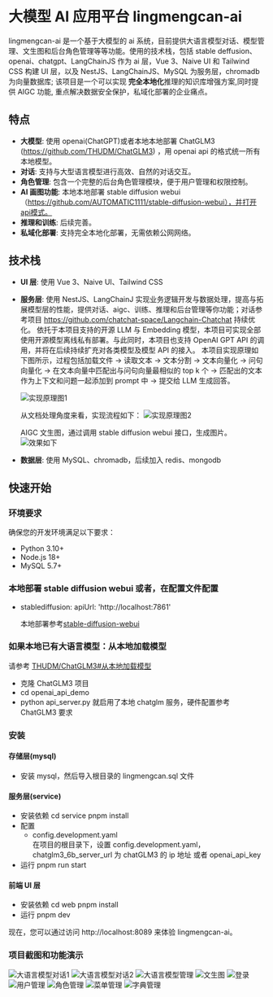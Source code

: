 # 大模型 AI 应用平台 lingmengcan-ai

lingmengcan-ai 是一个基于大模型的 ai 系统，目前提供大语言模型对话、模型管理、文生图和后台角色管理等等功能。使用的技术栈，包括 stable deffusion、openai、chatgpt、LangChainJS 作为 ai 层，Vue 3、Naive UI 和 Tailwind CSS 构建 UI 层，以及 NestJS、LangChainJS、MySQL 为服务层，chromadb 为向量数据库; 该项目是一个可以实现 **完全本地化**推理的知识库增强方案,同时提供 AIGC 功能, 重点解决数据安全保护，私域化部署的企业痛点。

## 特点

- **大模型**: 使用 openai(ChatGPT)或者本地本地部署 ChatGLM3 (https://github.com/THUDM/ChatGLM3) ，用 openai api 的格式统一所有本地模型。
- **对话**: 支持与大型语言模型进行高效、自然的对话交互。
- **角色管理**: 包含一个完整的后台角色管理模块，便于用户管理和权限控制。
- **AI 画图功能**: 本地本地部署 stable diffusion webui（https://github.com/AUTOMATIC1111/stable-diffusion-webui），并打开api模式。
- **推理和训练**: 后续完善。
- **私域化部署**: 支持完全本地化部署，无需依赖公网网络。

## 技术栈

- **UI 层**: 使用 Vue 3、Naive UI、Tailwind CSS
- **服务层**: 使用 NestJS、LangChainJ 实现业务逻辑开发与数据处理，提高与拓展模型层的性能，提供对话、aigc、训练、推理和后台管理等你功能；对话参考项目 https://github.com/chatchat-space/Langchain-Chatchat 持续优化。
  依托于本项目支持的开源 LLM 与 Embedding 模型，本项目可实现全部使用开源模型离线私有部署。与此同时，本项目也支持 OpenAI GPT API 的调用，并将在后续持续扩充对各类模型及模型 API 的接入。
  本项目实现原理如下图所示，过程包括加载文件 -> 读取文本 -> 文本分割 -> 文本向量化 -> 问句向量化 -> 在文本向量中匹配出与问句向量最相似的 top k 个 -> 匹配出的文本作为上下文和问题一起添加到 prompt 中 -> 提交给 LLM 生成回答。

  ![实现原理图1](images/langchain+chatglm.png)

  从文档处理角度来看，实现流程如下：
  ![实现原理图2](images/langchain+chatglm2.png)

  AIGC 文生图，通过调用 stable diffusion webui 接口，生成图片。
  ![效果如下](images/txt2img.png)

- **数据层**: 使用 MySQL、chromadb，后续加入 redis、mongodb

## 快速开始

### 环境要求

确保您的开发环境满足以下要求：

- Python 3.10+
- Node.js 18+
- MySQL 5.7+

### 本地部署 stable diffusion webui 或者，在配置文件配置

- stablediffusion:
  apiUrl: 'http://localhost:7861'

  本地部署参考[stable-diffusion-webui](https://github.com/AUTOMATIC1111/stable-diffusion-webui)

### 如果本地已有大语言模型：从本地加载模型

请参考 [THUDM/ChatGLM3#从本地加载模型](https://github.com/THUDM/ChatGLM3#从本地加载模型)

- 克隆 ChatGLM3 项目
- cd openai_api_demo
- python api_server.py
  就启用了本地 chatglm 服务，硬件配置参考 ChatGLM3 要求

### 安装

#### 存储层(mysql)

- 安装 mysql，然后导入根目录的 lingmengcan.sql 文件

#### 服务层(service)

- 安装依赖
  cd service
  pnpm install
- 配置
  - config.development.yaml\
    在项目的根目录下，设置 config.development.yaml，chatglm3_6b_server_url 为 chatGLM3 的 ip 地址 或者 openai_api_key
- 运行
  pnpm run start

#### 前端 UI 层

- 安装依赖
  cd web
  pnpm install
- 运行
  pnpm dev

现在，您可以通过访问 http://localhost:8089 来体验 lingmengcan-ai。

### 项目截图和功能演示

![大语言模型对话1](images/chat1.png)
![大语言模型对话2](images/chat2.png)
![大语言模型管理](images/llm-model1.png)
![文生图](images/txt2img.png)
![登录](images/login.png)
![用户管理](images/user.png)
![角色管理](images/role.png)
![菜单管理](images/menu.png)
![字典管理](images/dict.png)
